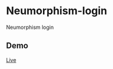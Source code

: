 # Neumorphism-login
Neumorphism login

## Demo
[Live](https://sayyedbushra.github.io/Neumorphism-login/)

